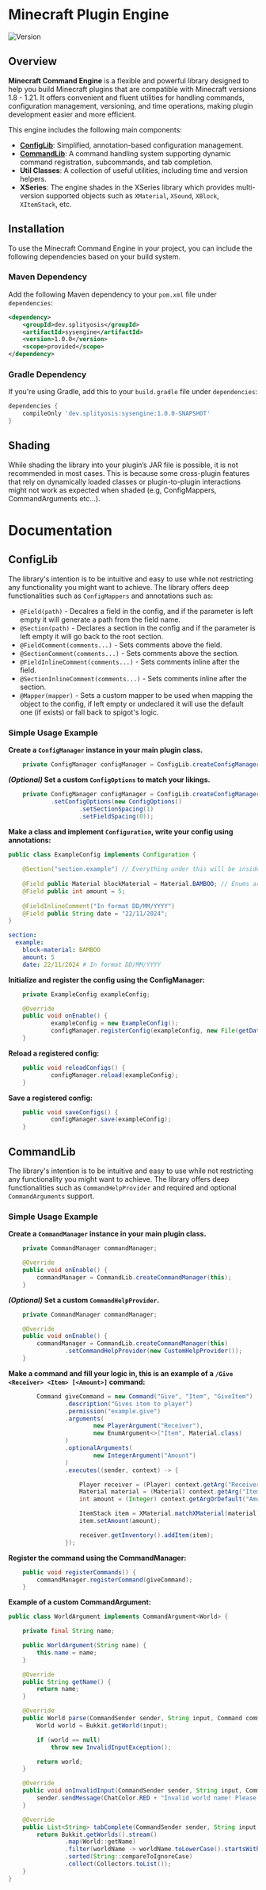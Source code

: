 # Minecraft Plugin Engine
![Version](https://img.shields.io/badge/version-1.0.0-blue.svg)

## Overview
**Minecraft Command Engine** is a flexible and powerful library designed to help you build Minecraft plugins that are compatible with Minecraft versions 1.8 - 1.21. It offers convenient and fluent utilities for handling commands, configuration management, versioning, and time operations, making plugin development easier and more efficient.

This engine includes the following main components:

- [**ConfigLib**](#configlib): Simplified, annotation-based configuration management.
- [**CommandLib**](#commandlib): A command handling system supporting dynamic command registration, subcommands, and tab completion.
- **Util Classes**: A collection of useful utilities, including time and version helpers.
- **XSeries**: The engine shades in the XSeries library which provides multi-version supported objects such as `XMaterial`, `XSound`, `XBlock`, `XItemStack`, etc.

## Installation

To use the Minecraft Command Engine in your project, you can include the following dependencies based on your build system.

### Maven Dependency
Add the following Maven dependency to your `pom.xml` file under `dependencies`:

```xml
<dependency>
    <groupId>dev.splityosis</groupId>
    <artifactId>sysengine</artifactId>
    <version>1.0.0</version>
    <scope>provided</scope>
</dependency>
```

### Gradle Dependency
If you're using Gradle, add this to your `build.gradle` file under `dependencies`:
```gradle
dependencies {
    compileOnly 'dev.splityosis:sysengine:1.0.0-SNAPSHOT'
}
```

## Shading
While shading the library into your plugin’s JAR file is possible, it is not recommended in most cases. This is because some cross-plugin features that rely on dynamically loaded classes or plugin-to-plugin interactions might not work as expected when shaded (e.g, ConfigMappers, CommandArguments etc...).

# Documentation
## ConfigLib
The library's intention is to be intuitive and easy to use while not restricting any functionality you might want to achieve.
The library offers deep functionalities such as `ConfigMappers` and annotations such as:
- `@Field(path)` - Decalres a field in the config, and if the parameter is left empty it will generate a path from the field name.
- `@Section(path)` - Declares a section in the config and if the parameter is left empty it will go back to the root section.
- `@FieldComment(comments...)` - Sets comments above the field.
- `@SectionComment(comments...)` - Sets comments above the section.
- `@FieldInlineComment(comments...)` - Sets comments inline after the field.
- `@SectionInlineComment(comments...)` - Sets comments inline after the section.
- `@Mapper(mapper)` - Sets a custom mapper to be used when mapping the object to the config, if left empty or undeclared it will use the default one (if exists) or fall back to spigot's logic.

### Simple Usage Example
**Create a `ConfigManager` instance in your main plugin class.**
```java
    private ConfigManager configManager = ConfigLib.createConfigManager();
```

***(Optional)* Set a custom `ConfigOptions` to match your likings.**
```java
    private ConfigManager configManager = ConfigLib.createConfigManager()
            .setConfigOptions(new ConfigOptions()
                    .setSectionSpacing(1)
                    .setFieldSpacing(0));
```

**Make a class and implement `Configuration`, write your config using annotations:**
```java
public class ExampleConfig implements Configuration {
    
    @Section("section.example") // Everything under this will be inside the section until another @Section is declared
    
    @Field public Material blockMaterial = Material.BAMBOO; // Enums are automatically parsed
    @Field public int amount = 5;
    
    @FieldInlineComment("In format DD/MM/YYYY")
    @Field public String date = "22/11/2024";
}
```

```yaml
section:
  example:
    block-material: BAMBOO
    amount: 5
    date: 22/11/2024 # In format DD/MM/YYYY
```

**Initialize and register the config using the ConfigManager:**
```java
    private ExampleConfig exampleConfig;

    @Override
    public void onEnable() {
            exampleConfig = new ExampleConfig();
            configManager.registerConfig(exampleConfig, new File(getDataFolder(), "example-config.yml"));
    }
```

**Reload a registered config:**
```java
    public void reloadConfigs() {
            configManager.reload(exampleConfig);
    }
```

**Save a registered config:**
```java
    public void saveConfigs() {
            configManager.save(exampleConfig);
    }
```

## CommandLib
The library's intention is to be intuitive and easy to use while not restricting any functionality you might want to achieve.
The library offers deep functionalities such as `CommandHelpProvider` and required and optional `CommandArguments` support.

### Simple Usage Example
**Create a `CommandManager` instance in your main plugin class.**
```java
    private CommandManager commandManager;

    @Override
    public void onEnable() {
        commandManager = CommandLib.createCommandManager(this);
    }
```

***(Optional)* Set a custom `CommandHelpProvider`.**
```java
    private CommandManager commandManager;

    @Override
    public void onEnable() {
        commandManager = CommandLib.createCommandManager(this)
                .setCommandHelpProvider(new CustomHelpProvider());
    }
```

**Make a command and fill your logic in, this is an example of a `/Give <Receiver> <Item> [<Amount>]` command:**
```java
        Command giveCommand = new Command("Give", "Item", "GiveItem")
                .description("Gives item to player")
                .permission("example.give")
                .arguments(
                        new PlayerArgument("Receiver"),
                        new EnumArgument<>("Item", Material.class)
                )
                .optionalArguments(
                        new IntegerArgument("Amount")
                )
                .executes((sender, context) -> {

                    Player receiver = (Player) context.getArg("Receiver");
                    Material material = (Material) context.getArg("Item");
                    int amount = (Integer) context.getArgOrDefault("Amount", 1);

                    ItemStack item = XMaterial.matchXMaterial(material).parseItem(); // Using XSeries for multi-version compatibility
                    item.setAmount(amount);

                    receiver.getInventory().addItem(item);
                });
```

**Register the command using the CommandManager:**
```java
    public void registerCommands() {
        commandManager.registerCommand(giveCommand);
    }
```

**Example of a custom CommandArgument:**
```java
public class WorldArgument implements CommandArgument<World> {

    private final String name;

    public WorldArgument(String name) {
        this.name = name;
    }

    @Override
    public String getName() {
        return name;
    }

    @Override
    public World parse(CommandSender sender, String input, Command command, int index, CommandContext context) throws InvalidInputException {
        World world = Bukkit.getWorld(input);

        if (world == null)
            throw new InvalidInputException();

        return world;
    }

    @Override
    public void onInvalidInput(CommandSender sender, String input, Command command, int index, CommandContext context) {
        sender.sendMessage(ChatColor.RED + "Invalid world name! Please enter a valid world name.");
    }

    @Override
    public List<String> tabComplete(CommandSender sender, String input, Command command, int index, RawCommandContext context) {
        return Bukkit.getWorlds().stream()
                .map(World::getName)
                .filter(worldName -> worldName.toLowerCase().startsWith(input.toLowerCase()))
                .sorted(String::compareToIgnoreCase)
                .collect(Collectors.toList());
    }
}
```
